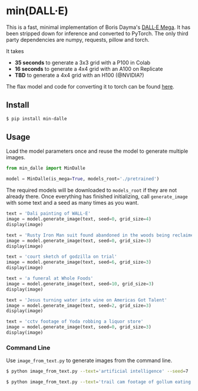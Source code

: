 # min(DALL·E)

This is a fast, minimal implementation of Boris Dayma's [DALL·E Mega](https://github.com/borisdayma/dalle-mini).  It has been stripped down for inference and converted to PyTorch.  The only third party dependencies are numpy, requests, pillow and torch.

It takes
- **35 seconds** to generate a 3x3 grid with a P100 in Colab
- **16 seconds** to generate a 4x4 grid with an A100 on Replicate
- **TBD** to generate a 4x4 grid with an H100 (@NVIDIA?)

The flax model and code for converting it to torch can be found [here](https://github.com/kuprel/min-dalle-flax).

## Install

```bash
$ pip install min-dalle
```  

## Usage

Load the model parameters once and reuse the model to generate multiple images.

```python
from min_dalle import MinDalle

model = MinDalle(is_mega=True, models_root='./pretrained')
```

The required models will be downloaded to `models_root` if they are not already there.  Once everything has finished initializing, call `generate_image` with some text and a seed as many times as you want.

```python
text = 'Dali painting of WALL·E'
image = model.generate_image(text, seed=0, grid_size=4)
display(image)
```

```python
text = 'Rusty Iron Man suit found abandoned in the woods being reclaimed by nature'
image = model.generate_image(text, seed=0, grid_size=3)
display(image)
```

```python
text = 'court sketch of godzilla on trial'
image = model.generate_image(text, seed=6, grid_size=3)
display(image)
```

```python
text = 'a funeral at Whole Foods'
image = model.generate_image(text, seed=10, grid_size=3)
display(image)
```

```python
text = 'Jesus turning water into wine on Americas Got Talent'
image = model.generate_image(text, seed=2, grid_size=3)
display(image)
```

```python
text = 'cctv footage of Yoda robbing a liquor store'
image = model.generate_image(text, seed=0, grid_size=3)
display(image)
```



### Command Line

Use `image_from_text.py` to generate images from the command line.

```bash
$ python image_from_text.py --text='artificial intelligence' --seed=7
```

```bash
$ python image_from_text.py --text='trail cam footage of gollum eating watermelon' --mega --seed=1 --grid-size=3
```
